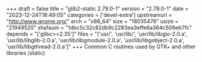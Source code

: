 +++
draft = false
title = "glib2-static 2.79.0-1"
version = "2.79.0-1"
date = "2023-12-24T18:49:05"
categories = ['devel-extra']
upstreamurl = "http://www.gnome.org/"
arch = "x86_64"
size = "18035476"
usize = "21949520"
sha1sum = "1dbc5c32c82db9c2283ea3effe6a364c506eb7fc"
depends = "['glibc>=2.35']"
files = "['usr/', 'usr/lib/', 'usr/lib/libgio-2.0.a', 'usr/lib/libglib-2.0.a', 'usr/lib/libgmodule-2.0.a', 'usr/lib/libgobject-2.0.a', 'usr/lib/libgthread-2.0.a']"
+++
Common C routines used by GTK+ and other libraries (static)